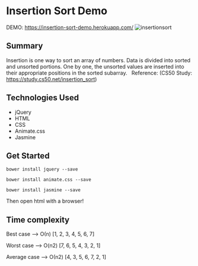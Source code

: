 # Insertion Sort Demo

DEMO: https://insertion-sort-demo.herokuapp.com/
![insertionsort](https://user-images.githubusercontent.com/28984604/29494954-050fffd2-85f0-11e7-888f-154b1c4e6dae.png)

## Summary

Insertion is one way to sort an array of numbers. Data is divided into sorted and unsorted portions. One by one, the unsorted values are inserted into their appropriate positions in the sorted subarray.
  Reference: (CS50 Study: https://study.cs50.net/insertion_sort)

## Technologies Used

* jQuery
* HTML
* CSS
* Animate.css
* Jasmine

## Get Started

```
bower install jquery --save
```
```
bower install animate.css --save
```

```
bower install jasmine --save
```

Then open html with a browser!


## Time complexity

Best case —> О(n)
[1, 2, 3, 4, 5, 6, 7]

Worst case —> O(n2)
[7, 6, 5, 4, 3, 2, 1]

Average case —> О(n2) 
[4, 3, 5, 6, 7, 2, 1]
